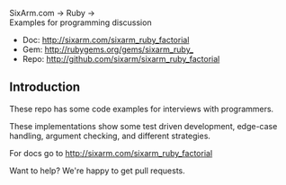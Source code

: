 SixArm.com → Ruby → <br> Examples for programming discussion

* Doc: <http://sixarm.com/sixarm_ruby_factorial>
* Gem: <http://rubygems.org/gems/sixarm_ruby_>
* Repo: <http://github.com/sixarm/sixarm_ruby_factorial>
<!--HEADER-SHUT-->


## Introduction

These repo has some code examples for interviews with programmers.

These implementations show some test driven development, edge-case handling, argument checking, and different strategies.

For docs go to <http://sixarm.com/sixarm_ruby_factorial>

Want to help? We're happy to get pull requests.
